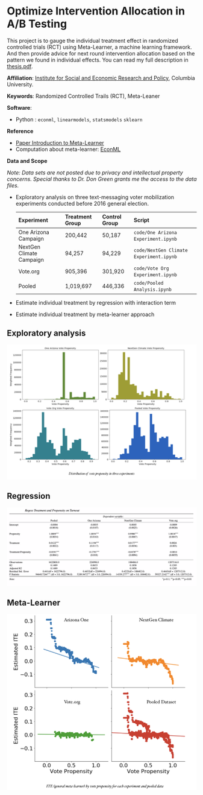 # Optimize Intervention Allocation in A/B Testing

This project is to gauge the individual treatment effect in randomized controlled trials (RCT) using Meta-Learner, a machine learning framework. And then provide advice for next round intervention allocation based on the pattern we found in individual effects. You can read my full description in [thesis.pdf](https://github.com/YiAlpha/meta-learner/blob/main/Thesis.pdf).

**Affiliation**: [Institute for Social and Economic Research and Policy](http://iserp.columbia.edu/), Columbia University.

**Keywords**: Randomized Controlled Trails (RCT), Meta-Leaner

**Software**:  

- Python : `econml`, `linearmodels`, `statsmodels` `sklearn`

**Reference**

- [Paper Introduction to Meta-Learner](https://arxiv.org/pdf/1706.03461.pdf)
- Computation about meta-learner: [EconML](https://github.com/microsoft/EconML)

**Data and Scope**

*Note: Data sets are not posted due to privacy and intellectual property concerns. Special thanks to Dr. Don Green grants me the access to the data files.*

- Exploratory analysis on three text-messaging voter mobilization experiments
  conducted before 2016 general election.

  |Experiment|  Treatment Group    |  Control Group    | Script |
  | ----------------- | ---- | ---- | ---- |
  |       One Arizona Campaign            |     200,442 |   50,187   |`code/One Arizona Experiment.ipynb`|
  |         NextGen Climate Campaign          |   94,257   |   94,229 |`code/NextGen Climate Experiment.ipynb`|
  |          Vote.org         |  905,396    |    301,920  |`code/Vote Org Experiment.ipynb`|
  |          Pooled      |  1,019,697   |    446,336   |`code/Pooled Analysis.ipynb`|


- Estimate individual treatment by regression with interaction term
- Estimate individual treatment by meta-learner approach

## Exploratory analysis  

![explora](images/exploratory.png)

## Regression

![regression](images/regression.png)

## Meta-Learner

![meta](images/meta.png)